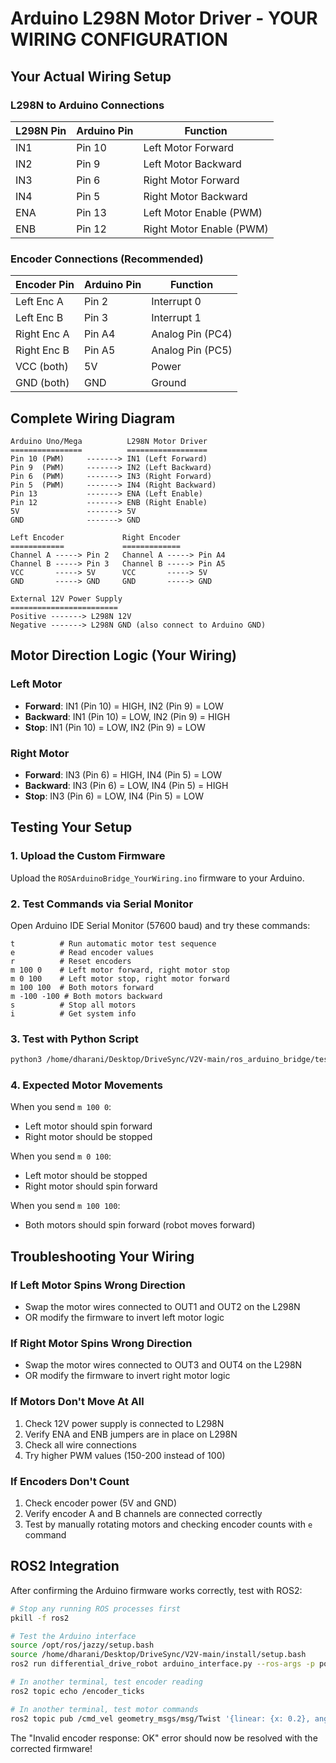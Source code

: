 # Arduino L298N Motor Driver - YOUR WIRING CONFIGURATION

## Your Actual Wiring Setup

### L298N to Arduino Connections
| L298N Pin | Arduino Pin | Function |
|-----------|-------------|----------|
| IN1       | Pin 10      | Left Motor Forward |
| IN2       | Pin 9       | Left Motor Backward |
| IN3       | Pin 6       | Right Motor Forward |
| IN4       | Pin 5       | Right Motor Backward |
| ENA       | Pin 13      | Left Motor Enable (PWM) |
| ENB       | Pin 12      | Right Motor Enable (PWM) |

### Encoder Connections (Recommended)
| Encoder Pin | Arduino Pin | Function |
|-------------|-------------|----------|
| Left Enc A  | Pin 2       | Interrupt 0 |
| Left Enc B  | Pin 3       | Interrupt 1 |
| Right Enc A | Pin A4      | Analog Pin (PC4) |
| Right Enc B | Pin A5      | Analog Pin (PC5) |
| VCC (both)  | 5V          | Power |
| GND (both)  | GND         | Ground |

## Complete Wiring Diagram

```
Arduino Uno/Mega          L298N Motor Driver
================          ==================
Pin 10 (PWM)     -------> IN1 (Left Forward)
Pin 9  (PWM)     -------> IN2 (Left Backward)
Pin 6  (PWM)     -------> IN3 (Right Forward)
Pin 5  (PWM)     -------> IN4 (Right Backward)
Pin 13           -------> ENA (Left Enable)
Pin 12           -------> ENB (Right Enable)
5V               -------> 5V
GND              -------> GND

Left Encoder             Right Encoder
============             =============
Channel A -----> Pin 2   Channel A -----> Pin A4
Channel B -----> Pin 3   Channel B -----> Pin A5
VCC       -----> 5V      VCC       -----> 5V
GND       -----> GND     GND       -----> GND

External 12V Power Supply
========================
Positive -------> L298N 12V
Negative -------> L298N GND (also connect to Arduino GND)
```

## Motor Direction Logic (Your Wiring)

### Left Motor
- **Forward**: IN1 (Pin 10) = HIGH, IN2 (Pin 9) = LOW
- **Backward**: IN1 (Pin 10) = LOW, IN2 (Pin 9) = HIGH
- **Stop**: IN1 (Pin 10) = LOW, IN2 (Pin 9) = LOW

### Right Motor
- **Forward**: IN3 (Pin 6) = HIGH, IN4 (Pin 5) = LOW
- **Backward**: IN3 (Pin 6) = LOW, IN4 (Pin 5) = HIGH
- **Stop**: IN3 (Pin 6) = LOW, IN4 (Pin 5) = LOW

## Testing Your Setup

### 1. Upload the Custom Firmware
Upload the `ROSArduinoBridge_YourWiring.ino` firmware to your Arduino.

### 2. Test Commands via Serial Monitor
Open Arduino IDE Serial Monitor (57600 baud) and try these commands:

```
t          # Run automatic motor test sequence
e          # Read encoder values
r          # Reset encoders
m 100 0    # Left motor forward, right motor stop
m 0 100    # Left motor stop, right motor forward
m 100 100  # Both motors forward
m -100 -100 # Both motors backward
s          # Stop all motors
i          # Get system info
```

### 3. Test with Python Script
```bash
python3 /home/dharani/Desktop/DriveSync/V2V-main/ros_arduino_bridge/test_arduino.py
```

### 4. Expected Motor Movements
When you send `m 100 0`:
- Left motor should spin forward
- Right motor should be stopped

When you send `m 0 100`:
- Left motor should be stopped  
- Right motor should spin forward

When you send `m 100 100`:
- Both motors should spin forward (robot moves forward)

## Troubleshooting Your Wiring

### If Left Motor Spins Wrong Direction
- Swap the motor wires connected to OUT1 and OUT2 on the L298N
- OR modify the firmware to invert left motor logic

### If Right Motor Spins Wrong Direction
- Swap the motor wires connected to OUT3 and OUT4 on the L298N
- OR modify the firmware to invert right motor logic

### If Motors Don't Move At All
1. Check 12V power supply is connected to L298N
2. Verify ENA and ENB jumpers are in place on L298N
3. Check all wire connections
4. Try higher PWM values (150-200 instead of 100)

### If Encoders Don't Count
1. Check encoder power (5V and GND)
2. Verify encoder A and B channels are connected correctly
3. Test by manually rotating motors and checking encoder counts with `e` command

## ROS2 Integration

After confirming the Arduino firmware works correctly, test with ROS2:

```bash
# Stop any running ROS processes first
pkill -f ros2

# Test the Arduino interface
source /opt/ros/jazzy/setup.bash
source /home/dharani/Desktop/DriveSync/V2V-main/install/setup.bash
ros2 run differential_drive_robot arduino_interface.py --ros-args -p port:=/dev/ttyUSB0

# In another terminal, test encoder reading
ros2 topic echo /encoder_ticks

# In another terminal, test motor commands
ros2 topic pub /cmd_vel geometry_msgs/msg/Twist '{linear: {x: 0.2}, angular: {z: 0.0}}' --once
```

The "Invalid encoder response: OK" error should now be resolved with the corrected firmware!
